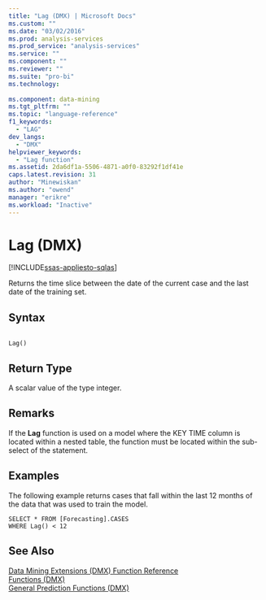 ```yaml
---
title: "Lag (DMX) | Microsoft Docs"
ms.custom: ""
ms.date: "03/02/2016"
ms.prod: analysis-services
ms.prod_service: "analysis-services"
ms.service: ""
ms.component: ""
ms.reviewer: ""
ms.suite: "pro-bi"
ms.technology: 
  
ms.component: data-mining
ms.tgt_pltfrm: ""
ms.topic: "language-reference"
f1_keywords: 
  - "LAG"
dev_langs: 
  - "DMX"
helpviewer_keywords: 
  - "Lag function"
ms.assetid: 2da6df1a-5506-4871-a0f0-83292f1df41e
caps.latest.revision: 31
author: "Minewiskan"
ms.author: "owend"
manager: "erikre"
ms.workload: "Inactive"
---
```

# Lag (DMX)
[!INCLUDE[ssas-appliesto-sqlas](../includes/ssas-appliesto-sqlas.md)]

  Returns the time slice between the date of the current case and the last date of the training set.  
  
## Syntax  
  
```  
  
Lag()  
```  
  
## Return Type  
 A scalar value of the type integer.  
  
## Remarks  
 If the **Lag** function is used on a model where the KEY TIME column is located within a nested table, the function must be located within the sub-select of the statement.  
  
## Examples  
 The following example returns cases that fall within the last 12 months of the data that was used to train the model.  
  
```  
SELECT * FROM [Forecasting].CASES  
WHERE Lag() < 12  
```  
  
## See Also  
 [Data Mining Extensions &#40;DMX&#41; Function Reference](../dmx/data-mining-extensions-dmx-function-reference.md)   
 [Functions &#40;DMX&#41;](../dmx/functions-dmx.md)   
 [General Prediction Functions &#40;DMX&#41;](../dmx/general-prediction-functions-dmx.md)  
  
  
